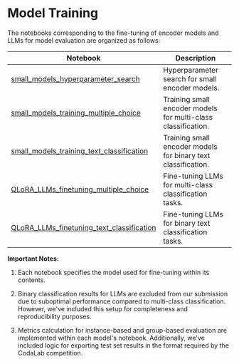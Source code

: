 # Model Training
The notebooks corresponding to the fine-tuning of encoder models and LLMs for model evaluation are organized as follows:

| Notebook                                                               | Description                                                     |
|------------------------------------------------------------------------|-----------------------------------------------------------------|
| [small_models_hyperparameter_search](./small_models_hyperparameter_search.ipynb) | Hyperparameter search for small encoder models.                 |
| [small_models_training_multiple_choice](./small_models_training_multiple_choice.ipynb) | Training small encoder models for multi-class classification.   |
| [small_models_training_text_classification](./small_models_training_text_classification.ipynb) | Training small encoder models for binary text classification.   |
| [QLoRA_LLMs_finetuning_multiple_choice](./QLoRA_LLMs_finetuning_multiple_choice.ipynb) | Fine-tuning LLMs for multi-class classification tasks.          |
| [QLoRA_LLMs_finetuning_text_classification](./QLoRA_LLMs_finetuning_text_classification.ipynb) | Fine-tuning LLMs for binary text classification tasks.          |

**Important Notes:**

1. Each notebook specifies the model used for fine-tuning within its contents.

2. Binary classification results for LLMs are excluded from our submission due to suboptimal performance compared to multi-class classification. However, we've included this setup for completeness and reproducibility purposes.

3. Metrics calculation for instance-based and group-based evaluation are implemented within each model's notebook. Additionally, we've included logic for exporting test set results in the format required by the CodaLab competition.